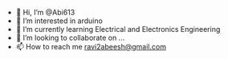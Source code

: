 - 👋 Hi, I’m @Abi613
- 👀 I’m interested in arduino 
- 🌱 I’m currently learning Electrical and Electronics Engineering
- 💞️ I’m looking to collaborate on ...
- 📫 How to reach me ravi2abeesh@gmail.com

<!---
Abi613/Abi613 is a ✨ special ✨ repository because its `README.md` (this file) appears on your GitHub profile.
You can click the Preview link to take a look at your changes.
--->
